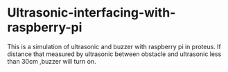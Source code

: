 # Ultrasonic-interfacing-with-raspberry-pi
This is a simulation of ultrasonic and buzzer with raspberry pi in proteus. If distance that measured by ultrasonic between obstacle and ultrasonic less than 30cm ,buzzer will turn on.
